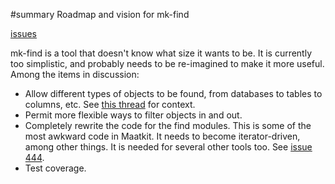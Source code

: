﻿#summary Roadmap and vision for mk-find

[issues](http://code.google.com/p/maatkit/issues/list?q=tool-mk_find)

mk-find is a tool that doesn't know what size it wants to be.  It is currently too simplistic, and probably needs to be re-imagined to make it more useful.  Among the items in discussion:

  * Allow different types of objects to be found, from databases to tables to columns, etc.  See [this thread](http://groups.google.com/group/maatkit-discuss/browse_thread/thread/171be2c654f329f6/) for context.
  * Permit more flexible ways to filter objects in and out.
  * Completely rewrite the code for the find modules.  This is some of the most awkward code in Maatkit.  It needs to become iterator-driven, among other things.  It is needed for several other tools too.  See [issue 444](https://code.google.com/p/maatkit/issues/detail?id=444).
  * Test coverage.